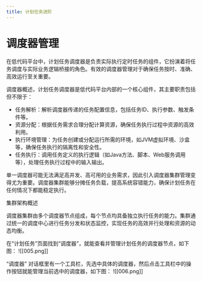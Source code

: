 ```yaml
---
title: 计划任务进阶
---
```


# 调度器管理

在低代码平台中，计划任务调度器是负责实际执行定时任务的组件，它扮演着将任务调度与实际业务逻辑桥接的角色。有效的调度器管理对于确保任务按时、准确、高效运行至关重要。

调度器概述，计划任务调度器是低代码平台内部的一个核心组件，其主要职责包括但不限于：

- 任务解析：解析调度器传递的任务配置信息，包括任务ID、执行参数、触发条件等。
- 资源分配：根据任务需求合理分配计算资源，确保任务执行过程中资源的高效利用。
- 执行环境管理：为任务创建或分配运行所需的环境，如JVM虚拟环境、沙盒等，确保任务执行的隔离性和安全性。
- 任务执行：调用任务定义的执行逻辑（如Java方法、脚本、Web服务调用等），处理任务执行过程中的输入输出。

单一调度器可能无法满足高并发、高可用的业务需求，因此引入调度器集群管理变得尤为重要。调度器集群能够分摊任务负载，提高系统容错能力，确保计划任务在任何情况下都能稳定执行。

集群架构概述

调度器集群由多个调度器节点组成，每个节点均具备独立执行任务的能力。集群通过统一的调度中心进行任务分发和状态监控，实现任务的高效并行处理和资源的动态均衡。

在“计划任务”页面找到“调度器”，就能查看并管理计划任务的调度器节点，如下图：
![[005.png]]


“调度器” 对话框里有一个工具栏，先选中具体的调度器，然后点击工具栏中的操作按钮就能管理当前选中的调度器，如下图：
![[006.png]]



